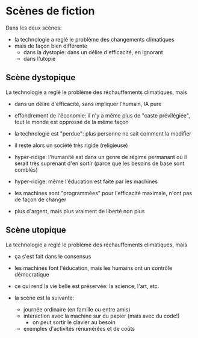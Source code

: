 # Scènes de fiction

Dans les deux scènes:

* la technologie a reglé le problème des changements climatiques
* mais de façon bien différente
    * dans la dystopie: dans un délire d'efficacité, en ignorant 
    * dans l'utopie

## Scène dystopique

La technologie a reglé le problème des réchauffements climatiques, mais

* dans un délire d'efficacité, sans impliquer l'humain, IA pure
* effondrement de l'économie: il n'y a même plus de "caste prévilégiée", tout le monde est opprossé de la même façon
* la technologie est "perdue": plus personne ne sait comment la modifier
* il reste alors un société très rigide (religieuse)

* hyper-ridige: l'humanité est dans un genre de régime permanant où il serait très suprenant d'en sortir (parce que les besoins de base sont comblés)
* hyper-ridige: même l'éducation est faite par les machines
* les machines sont "programmées" pour l'efficacité maximale, n'ont pas de façon de changer
* plus d'argent, mais plus vraiment de liberté non plus

## Scène utopique

La technologie a reglé le problème des réchauffements climatiques, mais

* ça s'est fait dans le consensus
* les machines font l'éducation, mais les humains ont un contrôle démocratique
* ce qui rend la vie belle est préservée: la science, l'art, etc.

* la scène est la suivante:
    * journée ordinaire (en famille ou entre amis)
    * interaction avec la machine sur du papier (mais avec du code!)
        * on peut sortir le clavier au besoin
    * exemples d'activités rénumérées et de coûts
